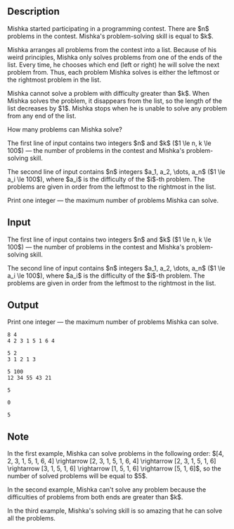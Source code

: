 ## Description

<div><p>Mishka started participating in a programming contest. There are $n$ problems in the contest. Mishka's problem-solving skill is equal to $k$.</p><p>Mishka arranges all problems from the contest into a list. Because of his weird principles, Mishka only solves problems from one of the ends of the list. Every time, he chooses which end (left or right) he will solve the next problem from. Thus, each problem Mishka solves is either the leftmost or the rightmost problem in the list.</p><p>Mishka cannot solve a problem with difficulty greater than $k$. When Mishka solves the problem, it disappears from the list, so the length of the list decreases by $1$. Mishka stops when he is unable to solve any problem from any end of the list.</p><p>How many problems can Mishka solve?</p></div><div class="input-specification"><p>The first line of input contains two integers $n$ and $k$ ($1 \le n, k \le 100$) — the number of problems in the contest and Mishka's problem-solving skill.</p><p>The second line of input contains $n$ integers $a_1, a_2, \dots, a_n$ ($1 \le a_i \le 100$), where $a_i$ is the difficulty of the $i$-th problem. The problems are given in order from the leftmost to the rightmost in the list.</p></div><div class="output-specification"><p>Print one integer — the maximum number of problems Mishka can solve.</p></div>

## Input

<p>The first line of input contains two integers $n$ and $k$ ($1 \le n, k \le 100$) — the number of problems in the contest and Mishka's problem-solving skill.</p><p>The second line of input contains $n$ integers $a_1, a_2, \dots, a_n$ ($1 \le a_i \le 100$), where $a_i$ is the difficulty of the $i$-th problem. The problems are given in order from the leftmost to the rightmost in the list.</p>

## Output

<p>Print one integer — the maximum number of problems Mishka can solve.</p>





```input1
8 4
4 2 3 1 5 1 6 4

```




```input2
5 2
3 1 2 1 3

```




```input3
5 100
12 34 55 43 21

```




```output1
5

```




```output2
0

```




```output3
5

```



## Note

<p>In the first example, Mishka can solve problems in the following order: $[4, 2, 3, 1, 5, 1, 6, 4] \rightarrow [2, 3, 1, 5, 1, 6, 4] \rightarrow [2, 3, 1, 5, 1, 6] \rightarrow [3, 1, 5, 1, 6] \rightarrow [1, 5, 1, 6] \rightarrow [5, 1, 6]$, so the number of solved problems will be equal to $5$.</p><p>In the second example, Mishka can't solve any problem because the difficulties of problems from both ends are greater than $k$.</p><p>In the third example, Mishka's solving skill is so amazing that he can solve all the problems.</p>

